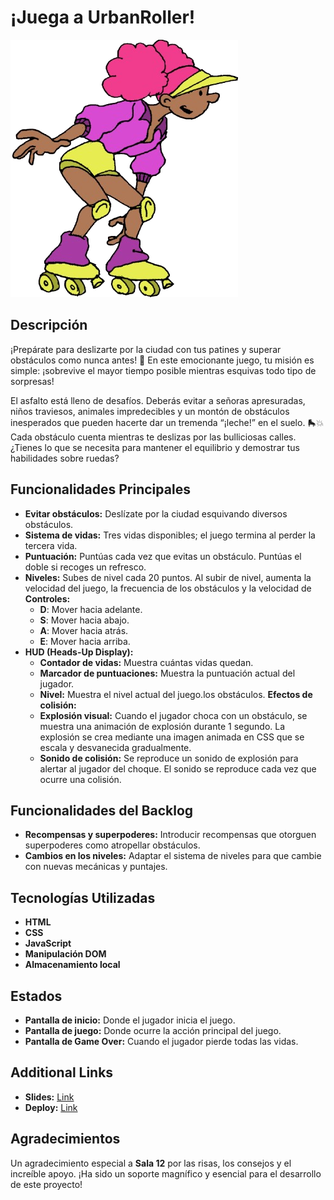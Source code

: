 # ¡Juega a UrbanRoller!

![Es una patinadora ](/image/patinadora.png 'Patinadora')

## Descripción

¡Prepárate para deslizarte por la ciudad con tus patines y superar obstáculos como nunca antes! 🚀 En este emocionante juego, tu misión es simple: ¡sobrevive el mayor tiempo posible mientras esquivas todo tipo de sorpresas!

El asfalto está lleno de desafíos. Deberás evitar a señoras apresuradas, niños traviesos, animales impredecibles y un montón de obstáculos inesperados que pueden hacerte dar un tremenda “¡leche!” en el suelo. 🛼💥 Cada obstáculo cuenta mientras te deslizas por las bulliciosas calles. ¿Tienes lo que se necesita para mantener el equilibrio y demostrar tus habilidades sobre ruedas?

## Funcionalidades Principales

- **Evitar obstáculos:** Deslízate por la ciudad esquivando diversos obstáculos.
- **Sistema de vidas:** Tres vidas disponibles; el juego termina al perder la tercera vida.
- **Puntuación:** Puntúas cada vez que evitas un obstáculo. Puntúas el doble si recoges un refresco.
- **Niveles:** Subes de nivel cada 20 puntos. Al subir de nivel, aumenta la velocidad del juego, la frecuencia de los obstáculos y la velocidad de
  **Controles:**
  - **D**: Mover hacia adelante.
  - **S**: Mover hacia abajo.
  - **A**: Mover hacia atrás.
  - **E**: Mover hacia arriba.
- **HUD (Heads-Up Display):**
  - **Contador de vidas:** Muestra cuántas vidas quedan.
  - **Marcador de puntuaciones:** Muestra la puntuación actual del jugador.
  - **Nivel:** Muestra el nivel actual del juego.los obstáculos.
    **Efectos de colisión:**
  - **Explosión visual:** Cuando el jugador choca con un obstáculo, se muestra una animación de explosión durante 1 segundo. La explosión se crea mediante una imagen animada en CSS que se escala y desvanecida gradualmente.
  - **Sonido de colisión:** Se reproduce un sonido de explosión para alertar al jugador del choque. El sonido se reproduce cada vez que ocurre una colisión.

## Funcionalidades del Backlog

- **Recompensas y superpoderes:** Introducir recompensas que otorguen superpoderes como atropellar obstáculos.
- **Cambios en los niveles:** Adaptar el sistema de niveles para que cambie con nuevas mecánicas y puntajes.

## Tecnologías Utilizadas

- **HTML**
- **CSS**
- **JavaScript**
- **Manipulación DOM**
- **Almacenamiento local**

## Estados

- **Pantalla de inicio:** Donde el jugador inicia el juego.
- **Pantalla de juego:** Donde ocurre la acción principal del juego.
- **Pantalla de Game Over:** Cuando el jugador pierde todas las vidas.

## Additional Links

- **Slides:** [Link](https://docs.google.com/presentation/d/1ZqxDbBjvd7DaCkKA488CwPreakvaSAIzbJbbcmvSTOs/edit?usp=sharing)
- **Deploy:** [Link](https://javitocatral.github.io/UrbanRollerGame/)

## Agradecimientos

Un agradecimiento especial a **Sala 12** por las risas, los consejos y el increíble apoyo. ¡Ha sido un soporte magnífico y esencial para el desarrollo de este proyecto!

